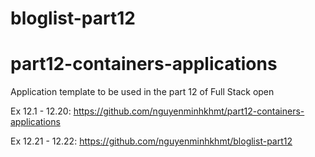 # bloglist-part12

# part12-containers-applications
Application template to be used in the part 12 of Full Stack open

Ex 12.1 - 12.20: https://github.com/nguyenminhkhmt/part12-containers-applications

Ex 12.21 - 12.22: https://github.com/nguyenminhkhmt/bloglist-part12
